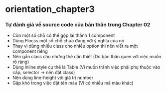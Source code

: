 # **orientation_chapter3**

### Tự đánh giá về source code của bản thân trong Chapter 02
- Còn một số chỗ có thể gộp lại thành 1 component
- Dùng Flocss một số chỗ chưa đúng với ý nghĩa của nó
- Thay vì dùng nhiều class cho nhiều option thì nên viết ra một component riêng
- Nên gắn class cho những thẻ cần thiết (Do bản thân quen với việc muốn rõ ràng)
- Dùng inline style cụ thể là Table (Vì muốn tránh việc phải phụ thuộc vào cấp, selector -> nên đặt class)
- Nên dùng line-height với giá trị number
- Gặp khó trong việc đặt tên màu (Vì có nhiều mã màu khác)


